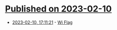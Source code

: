 # [Published on 2023-02-10](index.md)

* [2023-02-10, 17:11:21](https://news.ycombinator.com/item?id=34742505) - [Wi Flag](https://asheron.fandom.com/wiki/Wi_Flag)
